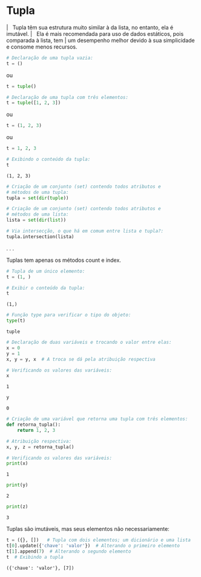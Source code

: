 # Tupla

|   Tupla têm sua estrutura muito similar à da lista, no entanto, ela é
  imutável.
|   Ela é mais recomendada para uso de dados estáticos, pois comparada à
  lista, tem
| um desempenho melhor devido à sua simplicidade e consome menos
  recursos.

``` python
# Declaração de uma tupla vazia:
t = ()
```

ou

``` python
t = tuple()
```

``` python
# Declaração de uma tupla com três elementos:
t = tuple([1, 2, 3])
```

ou

``` python
t = (1, 2, 3)
```

ou

``` python
t = 1, 2, 3
```

``` python
# Exibindo o conteúdo da tupla:
t
```

``` console
(1, 2, 3)
```

``` python
# Criação de um conjunto (set) contendo todos atributos e 
# métodos de uma tupla:
tupla = set(dir(tuple))
```

``` python
# Criação de um conjunto (set) contendo todos atributos e 
# métodos de uma lista:
lista = set(dir(list))
```

``` python
# Via intersecção, o que há em comum entre lista e tupla?:
tupla.intersection(lista)
```

. . .

Tuplas tem apenas os métodos count e index.

``` python
# Tupla de um único elemento:
t = (1, )
```

``` python
# Exibir o conteúdo da tupla:
t
```

``` console
(1,)
```

``` python
# Função type para verificar o tipo do objeto:
type(t)
```

``` console
tuple
```

``` python
# Declaração de duas variáveis e trocando o valor entre elas:
x = 0
y = 1
x, y = y, x  # A troca se dá pela atribuição respectiva
```

``` python
# Verificando os valores das variáveis:
x
```

``` console
1
```

``` python
y
```

``` console
0
```

``` python
# Criação de uma variável que retorna uma tupla com três elementos:
def retorna_tupla():
    return 1, 2, 3
```

``` python
# Atribuição respectiva:
x, y, z = retorna_tupla()
```

``` python
# Verificando os valores das variáveis:
print(x)
```

``` console
1
```

``` python
print(y)
```

``` console
2
```

``` python
print(z)
```

``` console
3
```

Tuplas são imutáveis, mas seus elementos não necessariamente:

``` python
t = ({}, [])   # Tupla com dois elementos; um dicionário e uma lista
t[0].update({'chave': 'valor'})  # Alterando o primeiro elemento
t[1].append(7)  # Alterando o segundo elemento
t  # Exibindo a tupla
```

``` console
({'chave': 'valor'}, [7])
```
